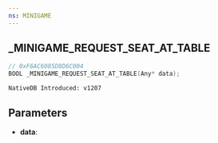```yaml
---
ns: MINIGAME
---
```

## _MINIGAME_REQUEST_SEAT_AT_TABLE

```c
// 0xF6AC6085D8D6C004
BOOL _MINIGAME_REQUEST_SEAT_AT_TABLE(Any* data);
```

```
NativeDB Introduced: v1207
```

## Parameters
* **data**:
